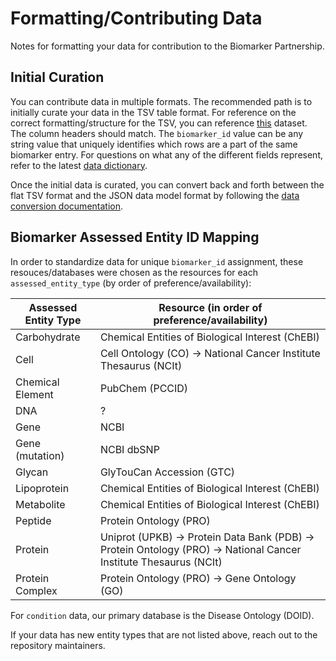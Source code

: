 # Formatting/Contributing Data 

Notes for formatting your data for contribution to the Biomarker Partnership. 

## Initial Curation 

You can contribute data in multiple formats. The recommended path is to initially curate your data in the TSV table format. For reference on the correct formatting/structure for the TSV, you can reference [this](https://hivelab.biochemistry.gwu.edu/biomarker-partnership/data/BCO_000435) dataset. The column headers should match. The `biomarker_id` value can be any string value that uniquely identifies which rows are a part of the same biomarker entry. For questions on what any of the different fields represent, refer to the latest [data dictionary](../../data_dictionary/).

Once the initial data is curated, you can convert back and forth between the flat TSV format and the JSON data model format by following the [data conversion documentation](../../src/data_conversion/README.md).

## Biomarker Assessed Entity ID Mapping

In order to standardize data for unique `biomarker_id` assignment, these resouces/databases were chosen as the resources for each `assessed_entity_type` (by order of preference/availability): 

| Assessed Entity Type | Resource (in order of preference/availability) |
|----------------------|------------------------------------------------|
| Carbohydrate         | Chemical Entities of Biological Interest (ChEBI) |
| Cell                 | Cell Ontology (CO) -> National Cancer Institute Thesaurus (NCIt) |
| Chemical Element     | PubChem (PCCID) |
| DNA                  | ? |
| Gene                 | NCBI |
| Gene (mutation)        | NCBI dbSNP |
| Glycan               | GlyTouCan Accession (GTC) |
| Lipoprotein          | Chemical Entities of Biological Interest (ChEBI) |
| Metabolite           | Chemical Entities of Biological Interest (ChEBI) |
| Peptide              | Protein Ontology (PRO) |
| Protein              | Uniprot (UPKB) -> Protein Data Bank (PDB) -> Protein Ontology (PRO) -> National Cancer Institute Thesaurus (NCIt)|
| Protein Complex      | Protein Ontology (PRO) -> Gene Ontology (GO) |

For `condition` data, our primary database is the Disease Ontology (DOID). 

If your data has new entity types that are not listed above, reach out to the repository maintainers. 

